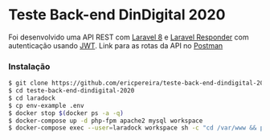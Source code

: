 # Teste Back-end DinDigital 2020

Foi desenvolvido uma API REST com [Laravel 8](https://laravel.com/docs/8.x) e [Laravel Responder](https://github.com/flugger/laravel-responder) com autenticação usando [JWT](https://jwt-auth.readthedocs.io/en/develop/laravel-installation/).
Link para as rotas da API no [Postman](https://documenter.getpostman.com/view/4732214/TVRn36iL)  

### Instalação
```sh
$ git clone https://github.com/ericpereira/teste-back-end-dindigital-2020.git
$ cd teste-back-end-dindigital-2020
$ cd laradock
$ cp env-example .env
$ docker stop $(docker ps -a -q)
$ docker-compose up -d php-fpm apache2 mysql workspace
$ docker-compose exec --user=laradock workspace sh -c "cd /var/www && php7.3 /usr/local/bin/composer install && cp .env.example .env && php7.3 artisan key:generate && php7.3 artisan migrate:fresh --seed && php7.3 artisan db:seed --class=UserSeeder"
```
